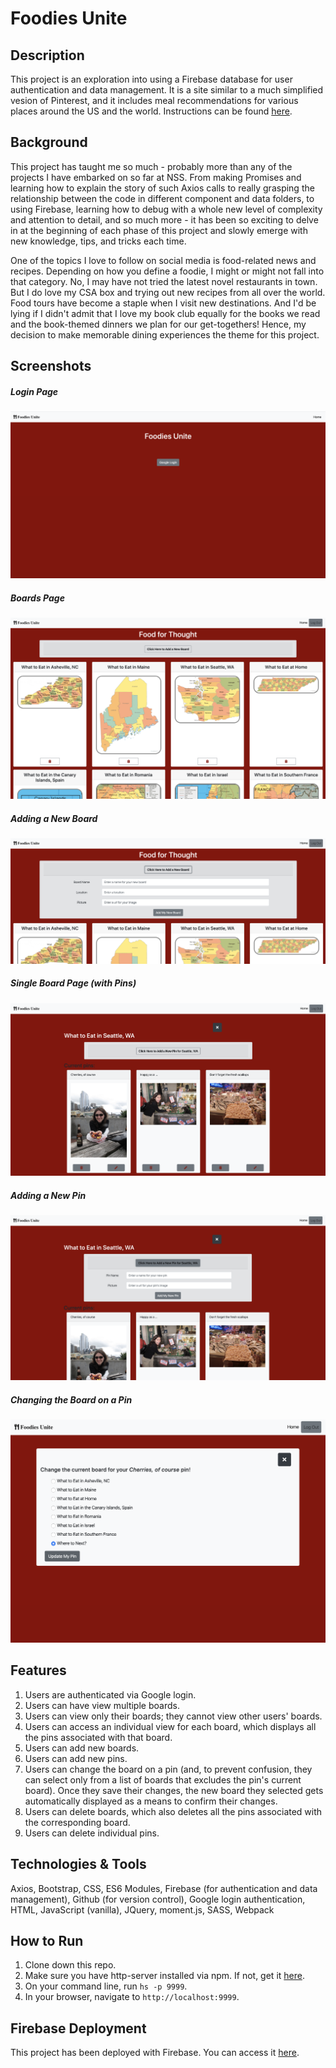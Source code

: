 # Foodies Unite

## Description
This project is an exploration into using a Firebase database for user authentication and data management. It is a site similar to a much simplified vesion of Pinterest, and it includes meal recommendations for various places around the US and the world. Instructions can be found [here](https://github.com/nss-nightclass-projects/exercise-vault/blob/master/FIREBASE_pinterest.md).


## Background
This project has taught me so much - probably more than any of the projects I have embarked on so far at NSS. From making Promises and learning how to explain the story of such Axios calls to really grasping the relationship between the code in different component and data folders, to using Firebase, learning how to debug with a whole new level of complexity and attention to detail, and so much more - it has been so exciting to delve in at the beginning of each phase of this project and slowly emerge with new knowledge, tips, and tricks each time.

One of the topics I love to follow on social media is food-related news and recipes. Depending on how you define a foodie, I might or might not fall into that category. No, I may have not tried the latest novel restaurants in town. But I do love my CSA box and trying out new recipes from all over the world. Food tours have become a staple when I visit new destinations. And I'd be lying if I didn't admit that I love my book club equally for the books we read and the book-themed dinners we plan for our get-togethers! Hence, my decision to make memorable dining experiences the theme for this project.

## Screenshots
##### Login Page
![Login Page](./images/login.png)

##### Boards Page
![Home Page](./images/home.png)

##### Adding a New Board
![Add Board](./images/add_board.png)

##### Single Board Page (with Pins)
![Single View](./images/single_view_seattle.png)

##### Adding a New Pin
![Add Pin](./images/add_pin.png)

##### Changing the Board on a Pin
![Change Pin Board](./images/change_pin_board.png)

## Features
1. Users are authenticated via Google login. 
1. Users can have view multiple boards. 
1. Users can view only their boards; they cannot view other users' boards.
1. Users can access an individual view for each board, which displays all the pins associated with that board. 
1. Users can add new boards.
1. Users can add new pins.
1. Users can change the board on a pin (and, to prevent confusion, they can select only from a list of boards that excludes the pin's current board). Once they save their changes, the new board they selected gets automatically displayed as a means to confirm their changes. 
1. Users can delete boards, which also deletes all the pins associated with the corresponding board. 
1. Users can delete individual pins. 

## Technologies & Tools
Axios, Bootstrap, CSS, ES6 Modules, Firebase (for authentication and data management), Github (for version control), Google login authentication, HTML, JavaScript (vanilla), JQuery, moment.js, SASS, Webpack

## How to Run
1. Clone down this repo.
1. Make sure you have http-server installed via npm. If not, get it [here](https://www.npmjs.com/package/http-server).
1. On your command line, run `hs -p 9999`.
1. In your browser, navigate to `http://localhost:9999`.

## Firebase Deployment
This project has been deployed with Firebase. 
You can access it [here](https://pinterest-4b62d.web.app/). 

